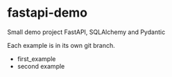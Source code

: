 # fastapi-demo
Small demo project FastAPI, SQLAlchemy and Pydantic

Each example is in its own git branch.
- first_example
- second example
